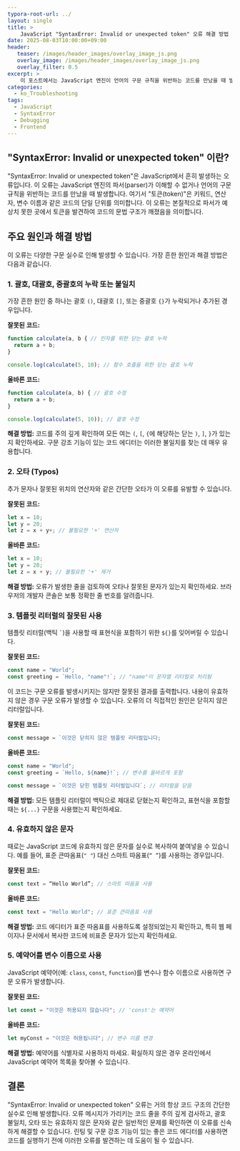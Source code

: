 ```yaml
---
typora-root-url: ../
layout: single
title: >
    JavaScript "SyntaxError: Invalid or unexpected token" 오류 해결 방법
date: 2025-08-03T10:00:00+09:00
header:
   teaser: /images/header_images/overlay_image_js.png
   overlay_image: /images/header_images/overlay_image_js.png
   overlay_filter: 0.5
excerpt: >
    이 포스트에서는 JavaScript 엔진이 언어의 구문 규칙을 위반하는 코드를 만났을 때 발생하는 "SyntaxError: Invalid or unexpected token" 오류의 해결 방법을 설명합니다.
categories:
  - ko_Troubleshooting
tags:
  - JavaScript
  - SyntaxError
  - Debugging
  - Frontend
---
```


## "SyntaxError: Invalid or unexpected token" 이란?

"SyntaxError: Invalid or unexpected token"은 JavaScript에서 흔히 발생하는 오류입니다. 이 오류는 JavaScript 엔진의 파서(parser)가 이해할 수 없거나 언어의 구문 규칙을 위반하는 코드를 만났을 때 발생합니다. 여기서 "토큰(token)"은 키워드, 연산자, 변수 이름과 같은 코드의 단일 단위를 의미합니다. 이 오류는 본질적으로 파서가 예상치 못한 곳에서 토큰을 발견하여 코드의 문법 구조가 깨졌음을 의미합니다.

## 주요 원인과 해결 방법

이 오류는 다양한 구문 실수로 인해 발생할 수 있습니다. 가장 흔한 원인과 해결 방법은 다음과 같습니다.

### 1. 괄호, 대괄호, 중괄호의 누락 또는 불일치

가장 흔한 원인 중 하나는 괄호 `()`, 대괄호 `[]`, 또는 중괄호 `{}`가 누락되거나 추가된 경우입니다.

**잘못된 코드:**
```javascript
function calculate(a, b { // 인자를 위한 닫는 괄호 누락
  return a + b;
}

console.log(calculate(5, 10); // 함수 호출을 위한 닫는 괄호 누락
```

**올바른 코드:**
```javascript
function calculate(a, b) { // 괄호 수정
  return a + b;
}

console.log(calculate(5, 10)); // 괄호 수정
```

**해결 방법:**
코드를 주의 깊게 확인하여 모든 여는 `(`, `[`, `{`에 해당하는 닫는 `)`, `]`, `}`가 있는지 확인하세요. 구문 강조 기능이 있는 코드 에디터는 이러한 불일치를 찾는 데 매우 유용합니다.

### 2. 오타 (Typos)

추가 문자나 잘못된 위치의 연산자와 같은 간단한 오타가 이 오류를 유발할 수 있습니다.

**잘못된 코드:**
```javascript
let x = 10;
let y = 20;
let z = x + y+; // 불필요한 '+' 연산자
```

**올바른 코드:**
```javascript
let x = 10;
let y = 20;
let z = x + y; // 불필요한 '+' 제거
```

**해결 방법:**
오류가 발생한 줄을 검토하여 오타나 잘못된 문자가 있는지 확인하세요. 브라우저의 개발자 콘솔은 보통 정확한 줄 번호를 알려줍니다.

### 3. 템플릿 리터럴의 잘못된 사용

템플릿 리터럴(백틱 `` ` ``)을 사용할 때 표현식을 포함하기 위한 `${}`를 잊어버릴 수 있습니다.

**잘못된 코드:**
```javascript
const name = "World";
const greeting = `Hello, "name"!`; // "name"이 문자열 리터럴로 처리됨
```

이 코드는 구문 오류를 발생시키지는 않지만 잘못된 결과를 출력합니다. 내용이 유효하지 않은 경우 구문 오류가 발생할 수 있습니다. 오류의 더 직접적인 원인은 닫히지 않은 리터럴입니다.

**잘못된 코드:**
```javascript
const message = `이것은 닫히지 않은 템플릿 리터럴입니다;
```

**올바른 코드:**
```javascript
const name = "World";
const greeting = `Hello, ${name}!`; // 변수를 올바르게 포함

const message = `이것은 닫힌 템플릿 리터럴입니다`; // 리터럴을 닫음
```

**해결 방법:**
모든 템플릿 리터럴이 백틱으로 제대로 닫혔는지 확인하고, 표현식을 포함할 때는 `${...}` 구문을 사용했는지 확인하세요.

### 4. 유효하지 않은 문자

때로는 JavaScript 코드에 유효하지 않은 문자를 실수로 복사하여 붙여넣을 수 있습니다. 예를 들어, 표준 큰따옴표(`" "`) 대신 스마트 따옴표(`“ ”`)를 사용하는 경우입니다.

**잘못된 코드:**
```javascript
const text = “Hello World”; // 스마트 따옴표 사용
```

**올바른 코드:**
```javascript
const text = "Hello World"; // 표준 큰따옴표 사용
```

**해결 방법:**
코드 에디터가 표준 따옴표를 사용하도록 설정되었는지 확인하고, 특히 웹 페이지나 문서에서 복사한 코드에 비표준 문자가 있는지 확인하세요.

### 5. 예약어를 변수 이름으로 사용

JavaScript 예약어(예: `class`, `const`, `function`)를 변수나 함수 이름으로 사용하면 구문 오류가 발생합니다.

**잘못된 코드:**
```javascript
let const = "이것은 허용되지 않습니다"; // 'const'는 예약어
```

**올바른 코드:**
```javascript
let myConst = "이것은 허용됩니다"; // 변수 이름 변경
```

**해결 방법:**
예약어를 식별자로 사용하지 마세요. 확실하지 않은 경우 온라인에서 JavaScript 예약어 목록을 찾아볼 수 있습니다.

## 결론

"SyntaxError: Invalid or unexpected token" 오류는 거의 항상 코드 구조의 간단한 실수로 인해 발생합니다. 오류 메시지가 가리키는 코드 줄을 주의 깊게 검사하고, 괄호 불일치, 오타 또는 유효하지 않은 문자와 같은 일반적인 문제를 확인하면 이 오류를 신속하게 해결할 수 있습니다. 린팅 및 구문 강조 기능이 있는 좋은 코드 에디터를 사용하면 코드를 실행하기 전에 이러한 오류를 발견하는 데 도움이 될 수 있습니다.
